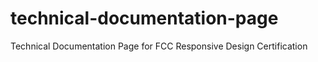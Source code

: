 # technical-documentation-page
Technical Documentation Page for FCC Responsive Design Certification
